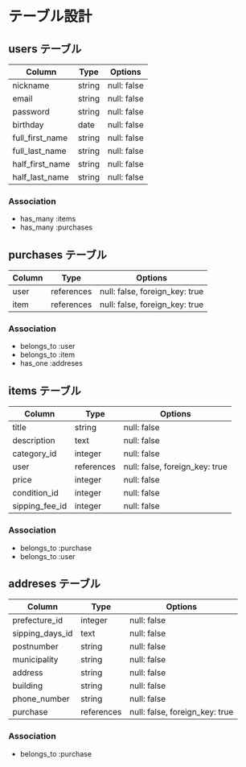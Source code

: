 # テーブル設計

## users テーブル

| Column          | Type    | Options     |
| --------------- | ------  | ----------- |
| nickname        | string  | null: false |
| email           | string  | null: false |
| password        | string  | null: false |
| birthday        | date    | null: false |
| full_first_name | string  | null: false |
| full_last_name  | string  | null: false |
| half_first_name | string  | null: false |
| half_last_name  | string  | null: false |

### Association

- has_many :items
- has_many :purchases

## purchases テーブル

| Column    | Type       | Options                        |
| --------- | ---------- | ------------------------------ |
| user      | references | null: false, foreign_key: true |
| item      | references | null: false, foreign_key: true |

### Association

- belongs_to :user
- belongs_to :item
- has_one :addreses

## items テーブル

| Column         | Type       | Options                        |
| -------------- | ---------- | ------------------------------ |
| title          | string     | null: false                    |
| description    | text       | null: false                    |
| category_id    | integer    | null: false                    |
| user           | references | null: false, foreign_key: true |
| price          | integer    | null: false                    |
| condition_id   | integer    | null: false                    |
| sipping_fee_id | integer    | null: false                    |

### Association

- belongs_to :purchase
- belongs_to :user

## addreses テーブル


| Column          | Type       | Options                         |
| --------------- | ---------- | ------------------------------- |
| prefecture_id   | integer    | null: false                     |
| sipping_days_id | text       | null: false                     |
| postnumber      | string     | null: false                     |
| municipality    | string     | null: false                     |
| address         | string     | null: false                     |
| building        | string     | null: false                     |
| phone_number    | string     | null: false                     |
| purchase        | references  | null: false, foreign_key: true |

### Association

- belongs_to :purchase